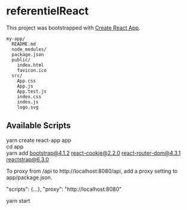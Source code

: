 # referentielReact

This project was bootstrapped with [Create React App](https://github.com/facebook/create-react-app).


```
my-app/
  README.md
  node_modules/
  package.json
  public/
    index.html
    favicon.ico
  src/
    App.css
    App.js
    App.test.js
    index.css
    index.js
    logo.svg
```



## Available Scripts

yarn create react-app app <br>
cd app <br>
yarn add bootstrap@4.1.2 react-cookie@2.2.0 react-router-dom@4.3.1 reactstrap@6.3.0

To proxy from /api to http://localhost:8080/api, add a proxy setting to app/package.json.

"scripts": {...},
"proxy": "http://localhost:8080"

yarn start





